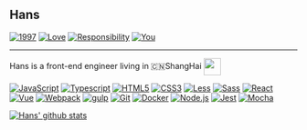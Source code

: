 ## Hans
[![1997](https://forthebadge.com/images/badges/ages-18.svg)](https://forthebadge.com)
[![Love](https://forthebadge.com/images/badges/built-with-love.svg)](https://forthebadge.com)
[![Responsibility](https://forthebadge.com/images/badges/powered-by-responsibility.svg)](https://forthebadge.com)
[![You](https://forthebadge.com/images/badges/for-you.svg)](https://forthebadge.com)

------------------------------------------------------------------------------------------------------

Hans is a front-end engineer living in 🇨🇳ShangHai <img src="https://wx4.sinaimg.cn/large/006ahuzrly1gf1b9zd3bzg305x037gmc.gif" height="30" align="center" />

[![JavaScript](https://img.shields.io/badge/JavaScript-8FC965?style=flat-square&logo=JavaScript&logoColor=ffffff)](https://www.ecma-international.org/) 
[![Typescript](https://img.shields.io/badge/Typescript-A7BFC1?style=flat-square&logo=Typescript&logoColor=ffffff)](https://www.typescriptlang.org/) 
[![HTML5](https://img.shields.io/badge/HTML5-005384?style=flat-square&logo=HTML5&logoColor=ffffff)](https://html.spec.whatwg.org/multipage/) 
[![CSS3](https://img.shields.io/badge/CSS3-3C9AD5?style=flat-square&logo=CSS3&logoColor=ffffff)](https://www.w3.org/TR/2001/WD-css3-roadmap-20010523/) 
[![Less](https://img.shields.io/badge/Less-45A4B8?style=flat-square&logo=Less&logoColor=ffffff)](https://lesscss.org/) 
[![Sass](https://img.shields.io/badge/Sass-88C7D4?style=flat-square&logo=Sass&logoColor=ffffff)](https://sass-lang.com/) 
[![React](https://img.shields.io/badge/React-5593C7?style=flat-square&logo=React&logoColor=ffffff)](https://reactjs.org/) 
[![Vue](https://img.shields.io/badge/Vue-EA4560?style=flat-square&logo=Vue&logoColor=ffffff)](https://vuejs.org/) 
[![Webpack](https://img.shields.io/badge/Webpack-3BC4F3?style=flat-square&logo=Webpack&logoColor=ffffff)](https://webpack.js.org/) 
[![gulp](https://img.shields.io/badge/gulp-C13B3A?style=flat-square&logo=gulp&logoColor=ffffff)](https://gulpjs.com/) 
[![Git](https://img.shields.io/badge/Git-C1D72F?style=flat-square&logo=Git&logoColor=ffffff)](https://git-scm.com/) 
[![Docker](https://img.shields.io/badge/Docker-3AC1D0?style=flat-square&logo=Docker&logoColor=ffffff)](https://www.docker.com/) 
[![Node.js](https://img.shields.io/badge/Node.js-5D9741?style=flat-square&logo=Node.js&logoColor=ffffff)](https://nodejs.org/en/) 
[![Jest](https://img.shields.io/badge/Jest-E46C17?style=flat-square&logo=Jest&logoColor=ffffff)](https://jestjs.io/) 
[![Mocha](https://img.shields.io/badge/Mocha-D35B09?style=flat-square&logo=Mocha&logoColor=ffffff)](https://mochajs.org/)

[![Hans' github stats](https://github-readme-stats.vercel.app/api/top-langs/?username=MatchaDog&layout=compact)](https://github.com/anuraghazra/github-readme-stats)

